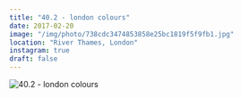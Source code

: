 ```yaml
---
title: "40.2 - london colours"
date: 2017-02-20
image: "/img/photo/738cdc3474853858e25bc1819f5f9fb1.jpg"
location: "River Thames, London"
instagram: true
draft: false
---
```


![40.2 - london colours](/img/photo/738cdc3474853858e25bc1819f5f9fb1.jpg)

